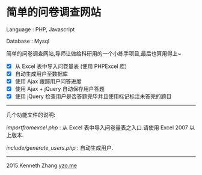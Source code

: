 简单的问卷调查网站
=============

Language : PHP, Javascript

Database : Mysql

简单的问卷调查网站,导师让做给科研用的一个小练手项目,最后也算用得上~

- [x] 从 Excel 表中导入问卷量表 (使用 PHPExcel 库)
- [x] 自动生成用户至数据库
- [x] 使用 Ajax 跟踪用户问答进度
- [x] 使用 Ajax + jQuery 自动保存用户答题
- [x] 使用 jQuery 检查用户是否答题完毕并且使用标记标注未答完的题目

-------------

几个功能文件的说明:

*importfromexcel.php* : 从 Excel 表中导入问卷量表之入口.请使用 Excel 2007 以上版本.

*include/generate_users.php* : 自动生成用户.

-------------

2015 Kenneth Zhang
[yzo.me](http://yzo.me)